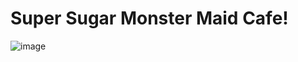 # Super Sugar Monster Maid Cafe!



![image](https://user-images.githubusercontent.com/61572029/212350821-a99c3f4c-d817-4941-b9eb-3e683d44c455.png)
